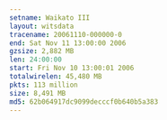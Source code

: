 ```yaml
---
setname: Waikato III
layout: witsdata
tracename: 20061110-000000-0
end: Sat Nov 11 13:00:00 2006
gzsize: 2,882 MB
len: 24:00:00
start: Fri Nov 10 13:00:01 2006
totalwirelen: 45,480 MB
pkts: 113 million
size: 8,491 MB
md5: 62b064917dc9099decccf0b640b5a383
---
```

